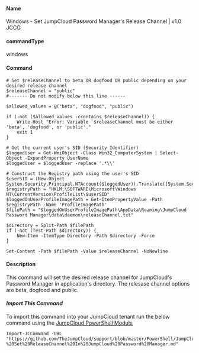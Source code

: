 #### Name

Windows - Set JumpCloud Password Manager's Release Channel | v1.0 JCCG

#### commandType

windows

#### Command

```
# Set $releaseChannel to beta OR dogfood OR public depending on your desired release channel
$releaseChannel = "public"
#------- Do not modify below this line ------

$allowed_values = @("beta", "dogfood", "public")

if (-not ($allowed_values -ccontains $releaseChannel)) {
    Write-Host "Error: Variable `$releaseChannel must be either 'beta', 'dogfood', or 'public'."
    exit 1
}

# Get the current user's SID (Security Identifier)
$loggedUser = Get-WmiObject -Class Win32_ComputerSystem | Select-Object -ExpandProperty UserName
$loggedUser = $loggedUser -replace '.*\\'

# Construct the Registry path using the user's SID
$userSID = (New-Object System.Security.Principal.NTAccount($loggedUser)).Translate([System.Security.Principal.SecurityIdentifier]).Value
$registryPath = "HKLM:\SOFTWARE\Microsoft\Windows NT\CurrentVersion\ProfileList\$userSID"
$loggedOnUserProfileImagePath = Get-ItemPropertyValue -Path $registryPath -Name 'ProfileImagePath'
$filePath = "$loggedOnUserProfileImagePath\AppData\Roaming\JumpCloud Password Manager\data\daemon\releaseChannel.txt"

$directory = Split-Path $filePath
if (-not (Test-Path $directory)) {
    New-Item -ItemType Directory -Path $directory -Force
}

Set-Content -Path $filePath -Value $releaseChannel -NoNewline
```

#### Description

This command will set the desired release channel for JumpCloud's Password Manager in application's directory. The relesase channel options are beta, dogfood and public.

#### *Import This Command*

To import this command into your JumpCloud tenant run the below command using the [JumpCloud PowerShell Module](https://github.com/TheJumpCloud/support/wiki/Installing-the-JumpCloud-PowerShell-Module)

```
Import-JCCommand -URL "https://github.com/TheJumpCloud/support/blob/master/PowerShell/JumpCloud%20Commands%20Gallery/Windows%20Commands/Windows%20-%20Set%20ReleaseChannel%20In%20JumpCloud%20Password%20Manager.md"
```
